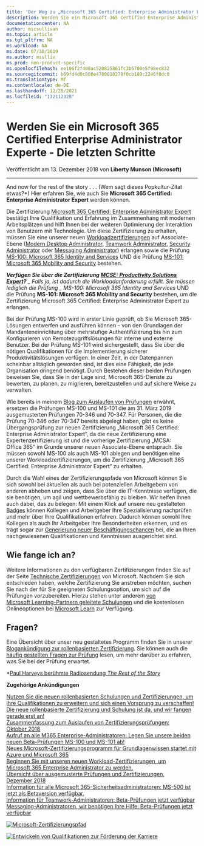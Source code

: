 ```yaml
---
title: 'Der Weg zu „Microsoft 365 Certified: Enterprise Administrator Expert“: Die letzten Schritte | Microsoft-Dokumentation'
description: Werden Sie ein Microsoft 365 Certified Enterprise Administrator Experte - Die letzten Schritte
documentationcenter: NA
author: micsullivan
ms.topic: article
ms.tgt_pltfrm: NA
ms.workload: NA
ms.date: 07/30/2019
ms.author: msulliv
ms.prod: non-product-specific
ms.openlocfilehash: ee106f2f400ac520825861fc3b5700e5f98ec832
ms.sourcegitcommit: b69fd4d0c808e4780010278f0cb189c2246f8dc0
ms.translationtype: MT
ms.contentlocale: de-DE
ms.lasthandoff: 12/28/2021
ms.locfileid: "132112328"
---
```

# <a name="becoming-a-microsoft-365-certified-enterprise-administrator-expertthe-final-steps"></a>Werden Sie ein Microsoft 365 Certified Enterprise Administrator Experte - Die letzten Schritte

Veröffentlicht am 13. Dezember 2018 von **Liberty Munson (Microsoft)**

___

And now for the rest of the story . . . (Wem sagt dieses Popkultur-Zitat etwas?*) Hier erfahren Sie, wie auch Sie **Microsoft 365 Certified: Enterprise Administrator Expert** werden können.

Die Zertifizierung [Microsoft 365 Certified: Enterprise Administrator Expert](https://www.microsoft.com/learning/m365-enterprise-administrator.aspx) bestätigt Ihre Qualifikation und Erfahrung im Zusammenhang mit modernen Arbeitsplätzen und hilft Ihnen bei der weiteren Optimierung der Interaktion von Benutzern mit Technologie. Um diese Zertifizierung zu erhalten, müssen Sie eine unserer neuen [Workloadzertifizierungen](https://www.microsoft.com/en-us/learning/community-blog-post.aspx?BlogId=8&Id=375179) auf Associate-Ebene ([Modern Desktop Administrator](https://www.microsoft.com/learning/modern-desktop.aspx), [Teamwork Administrator](https://www.microsoft.com/learning/m365-teamwork-administrator.aspx), [Security Administrator](https://www.microsoft.com/learning/m365-security-administrator.aspx) oder [Messaging Administrator](https://www.microsoft.com/learning/m365-messaging-administrator.aspx)) erlangen sowie die Prüfung [MS-100: Microsoft 365 Identity and Services](https://www.microsoft.com/learning/exam-ms-100.aspx) UND die Prüfung [MS-101: Microsoft 365 Mobility and Security](https://www.microsoft.com/learning/exam-ms-101.aspx) bestehen.

***Verfügen Sie über die Zertifizierung [MCSE: Productivity Solutions Expert](https://www.microsoft.com/learning/mcse-productivity-certification.aspx)?** _ Falls ja, ist dadurch die Workloadanforderung erfüllt. Sie müssen lediglich die Prüfung _ *MS-100: Microsoft 365 Identity and Services** UND die Prüfung **MS-101: Microsoft 365 Mobility and Security** bestehen, um die Zertifizierung Microsoft 365 Certified: Enterprise Administrator Expert zu erlangen.

Bei der Prüfung MS-100 wird in erster Linie geprüft, ob Sie Microsoft 365-Lösungen entwerfen und ausführen können – von den Grundlagen der Mandanteneinrichtung über mehrstufige Authentifizierung bis hin zum Konfigurieren von Remotezugriffslösungen für interne und externe Benutzer. Bei der Prüfung MS-101 wird sichergestellt, dass Sie über die nötigen Qualifikationen für die Implementierung sicherer Produktivitätslösungen verfügen. In einer Zeit, in der Datenpannen scheinbar alltäglich geworden sind, ist dies eine Fähigkeit, die jede Organisation dringend benötigt. Durch Bestehen dieser beiden Prüfungen beweisen Sie, dass Sie in der Lage sind, Microsoft 365-Dienste zu bewerten, zu planen, zu migrieren, bereitzustellen und auf sichere Weise zu verwalten.

Wie bereits in meinem [Blog zum Auslaufen von Prüfungen](https://www.microsoft.com/en-us/learning/community-blog-post.aspx?BlogId=8&Id=375158) erwähnt, ersetzen die Prüfungen MS-100 und MS-101 die am 31. März 2019 ausgemusterten Prüfungen 70-346 und 70-347. Für Personen, die die Prüfung 70-346 oder 70-347 bereits abgelegt haben, gibt es keine Übergangsprüfung zur neuen Zertifizierung „Microsoft 365 Certified: Enterprise Administrator Expert“, da die neue Zertifizierung eine Expertenzertifizierung ist und die vorherige Zertifizierung „MCSA: Office 365“ im Grunde unserer neuen Associate-Ebene entsprach. Sie müssen sowohl MS-100 als auch MS-101 ablegen und benötigen eine unserer Workloadzertifizierungen, um die Zertifizierung „Microsoft 365 Certified: Enterprise Administrator Expert“ zu erhalten.

Durch die Wahl eines der Zertifizierungspfade von Microsoft können Sie sich sowohl bei aktuellen als auch bei potenziellen Arbeitgebern von anderen abheben und zeigen, dass Sie über die IT-Kenntnisse verfügen, die sie benötigen, um agil und wettbewerbsfähig zu bleiben. Wir helfen Ihnen auch dabei, das zu belegen: Mit einem Klick auf unsere neu gestalteten [Badges](https://www.microsoft.com/learning/badges.aspx) können Kollegen und Arbeitgeber Ihre Spezialisierung nachprüfen und mehr über Ihre Qualifikationen erfahren. Dadurch können sowohl Ihre Kollegen als auch Ihr Arbeitgeber Ihre Besonderheiten erkennen, und es trägt sogar zur [Generierung neuer Beschäftigungschancen](https://www.microsoft.com/en-us/learning/community-blog-post.aspx?BlogId=8&Id=375167) bei, die an Ihren nachgewiesenen Qualifikationen und Kenntnissen ausgerichtet sind.

## <a name="how-do-i-get-started"></a>Wie fange ich an?

Weitere Informationen zu den verfügbaren Zertifizierungen finden Sie auf der Seite [Technische Zertifizierungen](https://www.microsoft.com/learning/browse-new-certification.aspx) von Microsoft. Nachdem Sie sich entschieden haben, welche Zertifizierung Sie anstreben möchten, suchen Sie nach der für Sie geeigneten Schulungsoption, um sich auf die Prüfungen vorzubereiten. Hierzu stehen unter anderem [von Microsoft Learning-Partnern geleitete Schulungen](https://www.microsoft.com/learning/partners.aspx) und die kostenlosen Onlineoptionen bei [Microsoft Learn](https://docs.microsoft.com/learn/) zur Verfügung.

## <a name="questions"></a>Fragen?
  
Eine Übersicht über unser neu gestaltetes Programm finden Sie in unserer [Blogankündigung zur rollenbasierten Zertifizierung](https://www.microsoft.com/en-us/learning/community-blog-post.aspx?BlogId=8&Id=375161). Sie können auch die [häufig gestellten Fragen zur Prüfung](https://www.microsoft.com/learning/certification-exam-policies.aspx) lesen, um mehr darüber zu erfahren, was Sie bei der Prüfung erwartet.

*[Paul Harveys berühmte Radiosendung *The Rest of the Story*](https://en.wikipedia.org/wiki/The_Rest_of_the_Story)

**Zugehörige Ankündigungen** 

[Nutzen Sie die neuen rollenbasierten Schulungen und Zertifizierungen, um Ihre Qualifikationen zu erweitern und sich einen Vorsprung zu verschaffen!](https://www.microsoft.com/en-us/learning/community-blog-post.aspx?BlogId=8&Id=375161)<br/>
[Die neue rollenbasierte Zertifizierung und Schulung ist da, und wir fangen gerade erst an!](https://www.microsoft.com/en-us/learning/community-blog-post.aspx?BlogId=8&Id=375159)<br/>
[Zusammenfassung zum Auslaufen von Zertifizierungsprüfungen: Oktober 2018](https://www.microsoft.com/en-us/learning/community-blog-post.aspx?BlogId=8&Id=375158)<br/>
[Aufruf an alle M365 Enterprise-Administratoren: Legen Sie unsere beiden neuen Beta-Prüfungen MS-100 und MS-101 ab!](https://www.microsoft.com/en-us/learning/community-blog-post.aspx?BlogId=8&Id=375171)<br/>
[Neues Microsoft-Zertifizierungsprogramm für Grundlagenwissen startet mit Azure und Microsoft 365](https://www.microsoft.com/en-us/learning/community-blog-post.aspx?BlogId=8&Id=375177)<br/>
[Beginnen Sie mit unseren neuen Workload-Zertifizierungen, um Microsoft 365 Enterprise Administrator zu werden.](https://www.microsoft.com/en-us/learning/community-blog-post.aspx?BlogId=8&Id=375179)<br/>
[Übersicht über ausgemusterte Prüfungen und Zertifizierungen, Dezember 2018](https://www.microsoft.com/en-us/learning/community-blog-post.aspx?BlogId=8&Id=375189)  <br/>
[Information für alle Microsoft 365-Sicherheitsadministratoren: MS-500 ist jetzt als Betaversion verfügbar.](https://www.microsoft.com/en-us/learning/community-blog-post.aspx?BlogId=8&Id=375191)  <br/>
[Information für Teamwork-Administratoren: Beta-Prüfungen jetzt verfügbar](https://www.microsoft.com/en-us/learning/community-blog-post.aspx?BlogId=8&Id=375195)<br/>
[Messaging-Administratoren, wir benötigen Ihre Hilfe: Beta-Prüfungen jetzt verfügbar](https://www.microsoft.com/en-us/learning/community-blog-post.aspx?BlogId=8&Id=375196)

[![Microsoft-Zertifizierungspfad](images/m365certpath_12-12-2018-375182.png)](images/m365certpath_12-12-2018-375182.png)


[![Entwickeln von Qualifikationen zur Förderung der Karriere](images/microsoft-certified-banner.png)](https://www.microsoft.com/learning/azure-training-certification.aspx?WT.icid=mva_bnr_lexawareness_usen_asi_rightrail_oct2017)